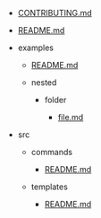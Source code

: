 - [CONTRIBUTING.md](CONTRIBUTING.md)

- [README.md](README.md)

- examples

  - [README.md](examples/README.md)

  - nested

      - folder

          - [file.md](examples/nested/folder/file.md)

- src

  - commands

      - [README.md](src/commands/README.md)

  - templates

      - [README.md](src/templates/README.md)
